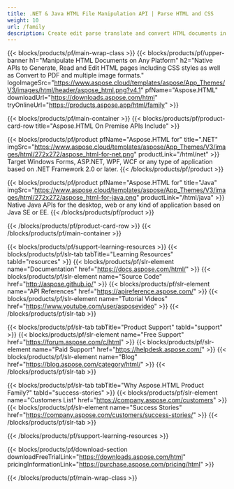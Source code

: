 ```yaml
---
title: .NET & Java HTML File Manipulation API | Parse HTML and CSS 
weight: 10
url: /family
description: Create edit parse translate and convert HTML documents in .NET & Java applications with relevant library without any additional software or tools
---
```


{{< blocks/products/pf/main-wrap-class >}}
{{< blocks/products/pf/upper-banner h1="Manipulate HTML Documents on Any Platform" h2="Native APIs to Generate, Read and Edit HTML pages including CSS styles as well as Convert to PDF and multiple image formats." logoImageSrc="https://www.aspose.cloud/templates/aspose/App_Themes/V3/images/html/header/aspose_html.png?v4.1" pfName="Aspose.HTML" downloadUrl="https://downloads.aspose.com/html" tryOnlineUrl="https://products.aspose.app/html/family" >}}

{{< blocks/products/pf/main-container >}}
{{< blocks/products/pf/product-card-row title="Aspose.HTML On Premise APIs Include" >}}

{{< blocks/products/pf/product pfName="Aspose.HTML for" title=".NET" imgSrc="https://www.aspose.cloud/templates/aspose/App_Themes/V3/images/html/272x272/aspose_html-for-net.png" productLink="/html/net" >}}
Target Windows Forms, ASP.NET, WPF, WCF or any type of application based on .NET Framework 2.0 or later.
{{< /blocks/products/pf/product >}}

{{< blocks/products/pf/product pfName="Aspose.HTML for" title="Java" imgSrc="https://www.aspose.cloud/templates/aspose/App_Themes/V3/images/html/272x272/aspose_html-for-java.png" productLink="/html/java" >}}
Native Java APIs for the desktop, web or any kind of application based on Java SE or EE.
{{< /blocks/products/pf/product >}}

{{< /blocks/products/pf/product-card-row >}}
{{< /blocks/products/pf/main-container >}}

{{< blocks/products/pf/support-learning-resources >}}
{{< blocks/products/pf/slr-tab tabTitle="Learning Resources" tabId="resources" >}}
{{< blocks/products/pf/slr-element name="Documentation" href="https://docs.aspose.com/html/" >}}
{{< blocks/products/pf/slr-element name="Source Code" href="http://aspose.github.io/" >}}
{{< blocks/products/pf/slr-element name="API References" href="https://apireference.aspose.com/" >}}
{{< blocks/products/pf/slr-element name="Tutorial Videos" href="https://www.youtube.com/user/asposevideo" >}}
{{< /blocks/products/pf/slr-tab >}}

{{< blocks/products/pf/slr-tab tabTitle="Product Support" tabId="support" >}}
{{< blocks/products/pf/slr-element name="Free Support" href="https://forum.aspose.com/c/html" >}}
{{< blocks/products/pf/slr-element name="Paid Support" href="https://helpdesk.aspose.com/" >}}
{{< blocks/products/pf/slr-element name="Blog" href="https://blog.aspose.com/category/html/" >}}
{{< /blocks/products/pf/slr-tab >}}

{{< blocks/products/pf/slr-tab tabTitle="Why Aspose.HTML Product Family?" tabId="success-stories" >}}
{{< blocks/products/pf/slr-element name="Customers List" href="https://company.aspose.com/customers" >}}
{{< blocks/products/pf/slr-element name="Success Stories" href="https://company.aspose.com/customers/success-stories/" >}}
{{< /blocks/products/pf/slr-tab >}}

{{< /blocks/products/pf/support-learning-resources >}}

{{< blocks/products/pf/download-section downloadFreeTrialLink="https://downloads.aspose.com/html" pricingInformationLink="https://purchase.aspose.com/pricing/html" >}}

{{< /blocks/products/pf/main-wrap-class >}}